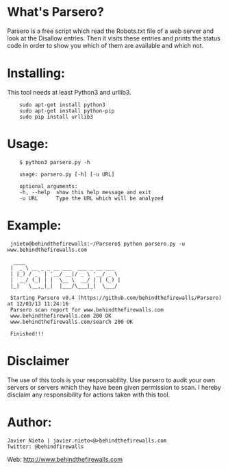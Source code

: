 What's Parsero?
===============
Parsero is a free script which read the Robots.txt file of a web server and look at the Disallow entries. Then it 
visits these entries and prints the status code in order to show you which of them are available and which not.

Installing:
==========
This tool needs at least Python3 and urllib3.
        
        sudo apt-get install python3
        sudo apt-get install python-pip
        sudo pip install urllib3

Usage:
======
        $ python3 parsero.py -h
        
        usage: parsero.py [-h] [-u URL]
        
        optional arguments:
        -h, --help  show this help message and exit
        -u URL      Type the URL which will be analyzed

Example:
=======
	 jnieto@behindthefirewalls:~/Parsero$ python parsero.py -u www.behindthefirewalls.com

	  ____                               
	 |  _ \ __ _ _ __ ___  ___ _ __ ___  
	 | |_) / _` | '__/ __|/ _ \ '__/ _ \ 
	 |  __/ (_| | |  \__ \  __/ | | (_) |
	 |_|   \__,_|_|  |___/\___|_|  \___/ 

	 Starting Parsero v0.4 (https://github.com/behindthefirewalls/Parsero) at 12/03/13 11:24:16
	 Parsero scan report for www.behindthefirewalls.com
	 www.behindthefirewalls.com 200 OK
	 www.behindthefirewalls.com/search 200 OK

	 Finished!!!


Disclaimer
==========
The use of this tools is your responsability. Use parsero to audit your own servers or servers which they have been given permission to scan. I hereby disclaim any responsibility for actions taken with this tool.


Author:
=======

    Javier Nieto | javier.nieto<@>behindthefirewalls.com
    Twitter: @behindfirewalls
  Web: http://www.behindthefirewalls.com
